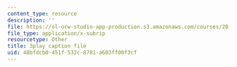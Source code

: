 ```yaml
---
content_type: resource
description: ''
file: https://ol-ocw-studio-app-production.s3.amazonaws.com/courses/20-219-becoming-the-next-bill-nye-writing-and-hosting-the-educational-show-january-iap-2015/48bfdcb0451f532c8781a603ff00f3cf_AjK2zF9yN0k.vtt
file_type: application/x-subrip
resourcetype: Other
title: 3play caption file
uid: 48bfdcb0-451f-532c-8781-a603ff00f3cf
---
```

